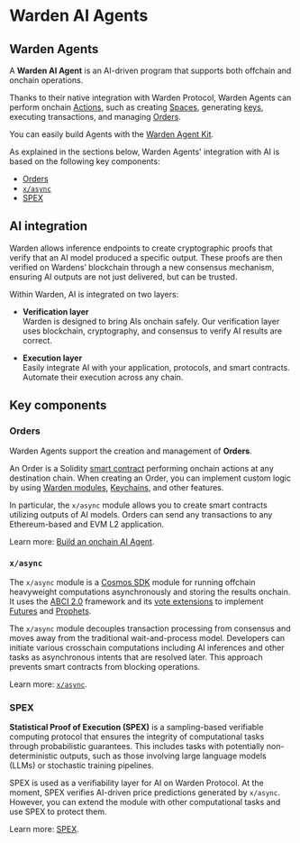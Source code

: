 ﻿---
sidebar_position: 2
---

# Warden AI Agents

## Warden Agents

A **Warden AI Agent** is an AI-driven program that supports both offchain and onchain operations.

Thanks to their native integration with Warden Protocol, Warden Agents can perform onchain [Actions](glossary#action), such as creating [Spaces](glossary#space), generating [keys](glossary#key), executing transactions, and managing [Orders](#orders).

You can easily build Agents with the [Warden Agent Kit](/category/warden-agent-kit).

As explained in the sections below, Warden Agents' integration with AI is based on the following key components:

- [Orders](#orders)
- [`x/async`](#xasync)
- [SPEX](#spex)

## AI integration

Warden allows inference endpoints to create cryptographic proofs that verify that an AI model produced a specific output. These proofs are then verified on Wardens’ blockchain through a new consensus mechanism, ensuring AI outputs are not just delivered, but can be trusted.

Within Warden, AI is integrated on two layers:

- **Verification layer**  
Warden is designed to bring AIs onchain safely. Our verification layer uses blockchain, cryptography, and consensus to verify AI results are correct.

- **Execution layer**  
Easily integrate AI with your application, protocols, and smart contracts. Automate their execution across any chain.

## Key components

### Orders

Warden Agents support the creation and management of **Orders**.

An Order is a Solidity [smart contract](glossary#omnichain-contract) performing onchain actions at any destination chain. When creating an Order, you can implement custom logic by using [Warden modules](glossary#module), [Keychains](glossary#keychain), and other features.

In particular, the `x/async` module allows you to create smart contracts utilizing outputs of AI models. Orders can send any transactions to any Ethereum-based and EVM L2 application.

Learn more: [Build an onchain AI Agent](/build-an-agent/build-an-onchain-ai-agent/introduction).

### `x/async`

The `x/async` module is a [Cosmos SDK](https://docs.cosmos.network/) module for running offchain heavyweight computations asynchronously and storing the results onchain. It uses the [ABCI 2.0](https://docs.cometbft.com/v1.0/spec/abci/) framework and its [vote extensions](https://docs.cosmos.network/main/build/abci/vote-extensions) to implement [Futures](glossary#future) and [Prophets](glossary#prophet).

The `x/async` module decouples transaction processing from consensus and moves away from the traditional wait-and-process model. Developers can initiate various crosschain computations including AI inferences and other tasks as asynchronous intents that are resolved later. This approach prevents smart contracts from blocking operations.

Learn more: [`x/async`](warden-protocol-modules/x-async).

### SPEX

**Statistical Proof of Execution (SPEX)** is a sampling-based verifiable computing protocol that ensures the integrity of computational tasks through probabilistic guarantees. This includes tasks with potentially non-deterministic outputs, such as those involving large language models (LLMs) or stochastic training pipelines.

SPEX is used as a verifiability layer for AI on Warden Protocol. At the moment, SPEX verifies AI-driven price predictions generated by `x/async`. However, you can extend the module with other computational tasks and use SPEX to protect them.

Learn more: [SPEX](spex).
